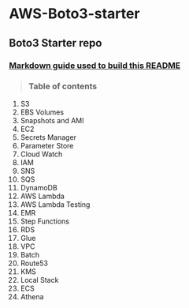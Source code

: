 # AWS-Boto3-starter

## Boto3 Starter repo  

### [Markdown guide used to build this README](https://www.markdownguide.org/basic-syntax/#overview)  

 > ### Table of contents

1. S3
2. EBS Volumes
3. Snapshots and AMI
4. EC2
5. Secrets Manager
6. Parameter Store
7. Cloud Watch
8. IAM
9. SNS
10. SQS
11. DynamoDB
12. AWS Lambda
13. AWS Lambda Testing
14. EMR
15. Step Functions
16. RDS
17. Glue
18. VPC
19. Batch
20. Route53
21. KMS
22. Local Stack
23. ECS
24. Athena
